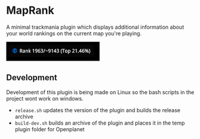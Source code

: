 # MapRank
A minimal trackmania plugin which displays additional information about your world rankings on the current map you're playing.

![demo image](./media/demo.png)

## Development
Development of this plugin is being made on Linux so the bash scripts in the project wont work on windows.
- `release.sh` updates the version of the plugin and builds the release archive
- `build-dev.sh` builds an archive of the plugin and places it in the temp plugin folder for Openplanet
